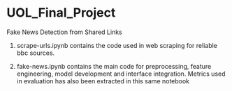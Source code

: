 # UOL_Final_Project
Fake News Detection from Shared Links

1. scrape-urls.ipynb contains the code used in web scraping for reliable bbc sources.

2. fake-news.ipynb contains the main code for preprocessing, feature engineering, model development and interface integration. Metrics used in evaluation has also been extracted in this same notebook
